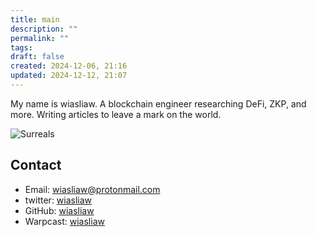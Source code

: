 ```yaml
---
title: main
description: ""
permalink: ""
tags: 
draft: false
created: 2024-12-06, 21:16
updated: 2024-12-12, 21:07
---
```

My name is wiasliaw. A blockchain engineer researching DeFi, ZKP, and more. Writing articles to leave a mark on the world.

![Surreals](./surreals_2142.png)

## Contact

- Email: [wiasliaw@protonmail.com](mailto:wiasliaw@protonmail.com)
- twitter: [wiasliaw](https://x.com/wiasliaw)
- GitHub: [wiasliaw](https://github.com/wiasliaw)
- Warpcast: [wiasliaw](https://warpcast.com/wiasliaw)

